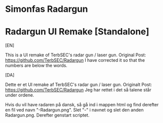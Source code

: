 # Simonfas Radargun
# Radargun UI Remake [Standalone]

[EN]

This is a UI remake of TerbSEC's radar gun / laser gun. 
Original Post: https://github.com/TerbSEC/Radargun
I have corrected it so that the numbers are below the words.

[DA]

Dette er et UI remake af TerbSEC's radar gun / laser gun. 
Originalt Post: https://github.com/TerbSEC/Radargun
Jeg har rettet i det så talene står under ordene.

Hvis du vil have radaren på dansk, så gå ind i mappen html og find derefter en fil ved navn "-Radargun.png". Slet "-" i navnet og slet den anden Radargun.png. Derefter genstart scriptet.
